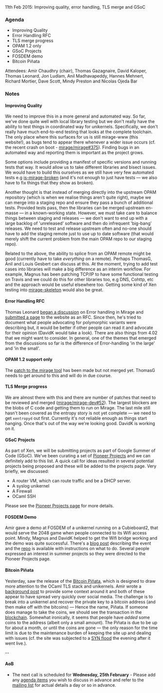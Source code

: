 11th Feb 2015: Improving quality, error handling, TLS merge and GSoC

### Agenda ###

- Improving Quality
- Error Handling RFC
- TLS merge progress
- OPAM 1.2 only
- GSoC Projects
- FOSDEM demo
- Bitcoin Piñata


Attendees: Amir Chaudhry (chair), Thomas Gazagnaire, David Kaloper,
Thomas Leonard, Jon Ludlam, Anil Madhavapeddy, Hannes Mehnert, Richard
Mortier, Dave Scott, Mindy Preston and Nicolas Ojeda Bar


### Notes ###

#### Improving Quality #### 

We need to improve this in a more general and automated way. So far, we've done
quite well with local library testing but we don't really have the ability to
test things in coordinated way for unikernels.  Specifically, we don't really
have much end-to-end testing that looks at the complete toolchain. The only
place where this surfaces for us is still mirage-www (this website!), as bugs
tend to appear there whenever a wider issue occurs (cf. the recent crash on
boot - [mirage/mirage#375][]). Finding bugs in an automated way and reporting
them is important as the project grows.

Some options include providing a manifest of specific versions and running
tests that way.  It would allow us to take different libraries and bisect
issues.  We would have to build this ourselves as we still have very few
automated tests e.g [is-mirage-broken][] (and it's not enough to just have
tests — we also have to fix things that they show as broken).

Another thought is that instead of merging directly into the upstream OPAM
repository (which is when we realise things aren't quite right), maybe we can
merge into a staging repo and ensure they pass a bunch of additional tests. 
Provided tests pass, then the libraries can be merged upstream en-masse — in a
known-working state. However, we must take care to balance things between
staging and releases — we don't want to end up with a large backlog of
'unreleased' software and then do infrequent 'big-bang' releases.  We need to
test and release upstream often and no-one should have to add the staging
remote just to use up to date software (that would merely shift the current 
problem from the main OPAM repo to our staging repo).

Related to the above, the ability to splice from an OPAM remote might be good 
(currently have to take *everything* on a remote).  Perhaps ThomasG, Anil and
Louis Gesbert can discuss at this. At the moment, trying to add test cases
into libraries will make a big difference as an interim workflow.  For
example, Magnus has been patching TCP/IP to have some functional testing on
Travis and we could do this for other libraries too, e.g DNS, Cohttp, etc and
the approach would be useful elsewhere too.  Getting some kind of Xen testing
into [mirage-skeleton][] would also be great.

[mirage/mirage#375]: https://github.com/mirage/mirage/issues/357
[is-mirage-broken]: https://github.com/mirage/is-mirage-broken/blob/master/logs/README.md
[mirage-skeleton]: https://github.com/mirage/mirage-skeleton

#### Error Handling RFC #### 

Thomas Leonard [began a discussion][err-mail] on Error handling in Mirage and
[submitted a page][err-pr] to the website as an RFC. Since then, he's tried to
document what people advocating for polymorphic variants were describing but,
it would be better if other people can read it and advocate for their opinion
(DavidK would take a look). There are also things from 4.02 that we might want
to consider. In general, one of the themes that emerged from the discussions
so far is the difference of Error-handling 'in the large' and 'in the small'.

[err-mail]: http://lists.xenproject.org/archives/html/mirageos-devel/2015-01/msg00143.html
[err-pr]: https://github.com/mirage/mirage-www/pull/274

#### OPAM 1.2 support only ####

The [patch to the mirage tool][drop-12] has been made but not merged yet.
ThomasG needs to get around to this and will do in due course.

[drop-12]: https://github.com/mirage/mirage/pull/353

#### TLS Merge progress #### 

We are almost there with this and there are number of patches that need to be
reviewed and merged ([mirage/mirage-dev#52][]). The largest blockers are the
blobs of C code and getting them to run on Mirage. The last mile still hasn't
been covered as the entropy story is not yet complete — we need to get
`xentropyd` out first. Currently it's not reliable enough as things start
hanging. Once that's out of the way we're looking good.  DavidK is working on
it.

[mirage/mirage-dev#52]: https://github.com/mirage/mirage-dev/pull/52


#### GSoC Projects #### 

As part of Xen, we will be submitting projects as part of Google Summer of
Code (GSoC). We've been curating a set of [Pioneer Projects][pioneer] and we
can definitely add to this list. A quick call for ideas resulted in several
potential projects being proposed and these will be added to the projects page.
Very briefly, we discussed:

- A router VM, which can route traffic and be a DHCP server.
- A syslog unikernel
- A Firewall
- OCaml SSH

Please see the [Pioneer Projects page][pioneer] for more details.

[pioneer]: https://github.com/mirage/mirage-www/wiki/Pioneer-Projects

#### FOSDEM Demo #### 

Amir gave a demo at FOSDEM of a unikernel running on a Cubieboard2, that would
serve the 2048 game when people connected to its Wifi access point.  Mindy,
Magnus and DavidK helped to get the Wifi bridge working and the demo was quite
successful. There's a [blog post][demo] describing the event and the [repo][]
is available with instructions on what to do. Several people expressed an
interest in summer projects so they were directed to the Pioneer Projects page.

[demo]: http://amirchaudhry.com/unikernel-arm-demo-fosdem
[repo]: https://github.com/amirmc/fosdemo

#### Bitcoin Piñata #### 

Yesterday, saw the release of the [Bitcoin Piñata][btc-pin], which is designed
to draw more attention to the OCaml TLS stack and unikernels. Amir wrote a
[background post][bg] to provide some context around it and both of these
appear to have spread very quickly over social media.  The challenge is to
break into a unikernel and recover the private key to a bitcoin address (and
then make off with the bitcoins) — Hence the name, Piñata.  If someone does
manage to take the coins, we should see the transaction in the [blockchain][].
Somewhat ironically, it seems that people have *added* some coins to the
address (albeit only a small amount). The Piñata is due to be up for about a
month, or until the coins are gone — the only reason for the time limit is due
to the maintenance burden of keeping the site up and dealing with issues (cf.
the site was subjected to a [SYN flood][syn-flood] the evening after it went
live.).

[btc-pin]: http://ownme.ipredator.se/
[bg]: http://amirchaudhry.com/bitcoin-pinata
[blockchain]: https://blockchain.info/address/183XuXTTgnfYfKcHbJ4sZeF46a49Fnihdh
[syn-flood]: http://en.wikipedia.org/wiki/SYN_flood

-- 

#### AoB ####

- The next call is scheduled for **Wednesday, 25th February** - Please add any
[agenda items][call-agenda] you wish to discuss in advance and refer to the
[mailing list][mir-mail] for actual details a day or so in advance.

[call-agenda]: https://github.com/mirage/mirage-www/wiki/Call-Agenda
[mir-mail]: http://lists.xenproject.org/cgi-bin/mailman/listinfo/mirageos-devel
